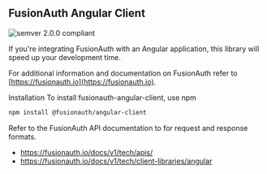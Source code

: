 ## FusionAuth Angular Client
![semver 2.0.0 compliant](http://img.shields.io/badge/semver-2.0.0-brightgreen.svg?style=flat-square)

If you're integrating FusionAuth with an Angular application, this library will speed up your development time.

For additional information and documentation on FusionAuth refer to [https://fusionauth.io](https://fusionauth.io).

Installation
To install fusionauth-angular-client, use npm

```bash
npm install @fusionauth/angular-client
```

Refer to the FusionAuth API documentation to for request and response formats.
* https://fusionauth.io/docs/v1/tech/apis/
* https://fusionauth.io/docs/v1/tech/client-libraries/angular
